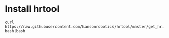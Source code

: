 Install hrtool 
============

`curl https://raw.githubusercontent.com/hansonrobotics/hrtool/master/get_hr.bash|bash`
